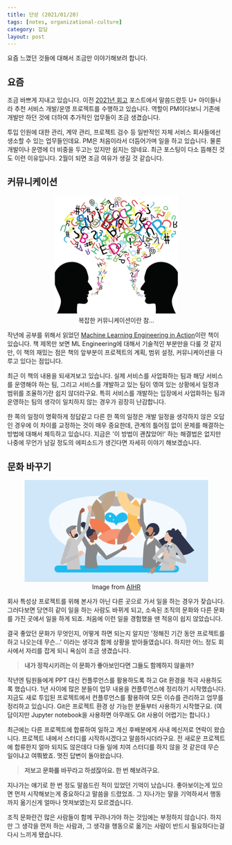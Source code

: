```yaml
---
title: 단상 (2021/01/20)
tags: [notes, organizational-culture]
category: 잡담
layout: post
---
```


요즘 느꼈던 것들에 대해서 조금만 이야기해보려 합니다.

<!--more-->

## 요즘

조금 바쁘게 지내고 있습니다.
이전 [2021년 회고](https://otzslayer.github.io/잡담/2021/12/30/2021-retrospective.html) 포스트에서 말씀드렸듯 U+ 아이들나라 추천 서비스 개발/운영 프로젝트를 수행하고 있습니다.
역할이 PM이다보니 기존에 개발만 하던 것에 더하여 추가적인 업무들이 조금 생겼습니다.

투입 인원에 대한 관리, 계약 관리, 프로젝트 검수 등 일반적인 자체 서비스 회사들에선 생소할 수 있는 업무들인데요.
PM은 처음이라서 더듬어가며 일을 하고 있습니다.
물론 개발이나 운영에 더 비중을 두고는 있지만 쉽지는 않네요.
최근 포스팅이 다소 뜸해진 것도 이런 이유입니다.
2월이 되면 조금 여유가 생길 것 같습니다.


## 커뮤니케이션

<center>
  <figure>
    <img src="/assets/images/2022-01-20-thought-about-culture/comm.jpeg" alt="Communication" style="zoom:50%;" loading="lazy" />
    <figcaption style="text-align: center;">복잡한 커뮤니케이션이란 참...</figcaption>
  </figure>
</center>

작년에 공부를 위해서 읽었던 [Machine Learning Engineering in Action](https://www.manning.com/books/machine-learning-engineering-in-action)이란 책이 있습니다.
책 제목만 보면 ML Engineering에 대해서 기술적인 부분만을 다룰 것 같지만, 이 책의 재밌는 점은 책의 앞부분이 프로젝트의 계획, 범위 설정, 커뮤니케이션을 다루고 있다는 점입니다.

최근 이 책의 내용을 되새겨보고 있습니다.
실제 서비스를 사업화하는 팀과 해당 서비스를 운영해야 하는 팀, 그리고 서비스를 개발하고 있는 팀이 엮여 있는 상황에서 일정과 범위를 조율하기란 쉽지 않더라구요.
특히 서비스를 개발하는 입장에서 사업화하는 팀과 운영하는 팀의 생각이 일치하지 않는 경우가 굉장히 난감합니다.

한 쪽의 일정이 명확하게 정답같고 다른 한 쪽의 일정은 개발 일정을 생각하지 않은 오답인 경우에 이 차이를 교정하는 것이 매우 중요한데,
관계의 틀어짐 없이 문제를 해결하는 방법에 대해서 체득하고 있습니다.
지금은 '이 방법이 괜찮았어!' 하는 해결법은 없지만 나중에 무언가 남길 정도의 에피소드가 생긴다면 자세히 이야기 해보겠습니다.


## 문화 바꾸기

<center>
  <figure>
    <img src="/assets/images/2022-01-20-thought-about-culture/org_culture.png" alt="Organization Culture" style="zoom:50%;" loading="lazy" />
    <figcaption style="text-align: center;">Image from <a href="https://www.aihr.com/blog/types-of-organizational-culture/">AIHR</a></figcaption>
  </figure>
</center>

회사 특성상 프로젝트를 위해 본사가 아닌 다른 곳으로 가서 일을 하는 경우가 잦습니다.
그러다보면 당연히 같이 일을 하는 사람도 바뀌게 되고, 소속된 조직의 문화와 다른 문화를 가진 곳에서 일을 하게 되죠.
처음에 이런 일을 경험했을 땐 적응이 쉽지 않았습니다.

결국 좋았던 문화가 무엇인지, 어떻게 하면 되는지 알지만 '정해진 기간 동안 프로젝트를 하고 나오는데 무슨...' 이라는 생각과 함께 상황을 받아들였습니다.
하지만 어느 정도 회사에서 자리를 잡게 되니 욕심이 조금 생겼습니다.

> **내가 정착시키려는 이 문화가 좋아보인다면 그들도 함께하지 않을까?**

작년엔 팀원들에게 PPT 대신 컨플루언스를 활용하도록 하고 Git 환경을 적극 사용하도록 했습니다.
1년 사이에 많은 분들이 업무 내용을 컨플루언스에 정리하기 시작했습니다.
지금도 새로 투입된 프로젝트에서 컨플루언스를 활용하여 모든 이슈를 관리하고 업무를 정리하고 있습니다.
Git은 프로젝트 환경 상 가능한 분들부터 사용하기 시작했구요.
(여담이지만 Jupyter notebook을 사용하면 아무래도 Git 사용이 어렵기는 합니다.)

최근에는 다른 프로젝트에 합류하여 일하고 계신 후배분에게 사내 메신저로 연락이 왔습니다.
프로젝트 내에서 스터디를 시작하시겠다고 말씀하시더라구요.
전 새로운 프로젝트에 합류한지 얼마 되지도 않은데다 다들 일에 치여 스터디를 하지 않을 것 같은데 무슨 일이냐고 여쭤봤죠.
멋진 답변이 돌아왔습니다.

> **저보고 문화를 바꾸라고 하셨잖아요. 한 번 해보려구요.**

지나가는 얘기로 한 번 정도 말씀드린 적이 있었던 기억이 났습니다.
좋아보이는게 있으면 먼저 시작해보는게 중요하다고 말씀을 드렸었죠.
그 지나가는 말을 기억하셔서 행동까지 옮기신게 얼마나 멋져보였는지 모르겠습니다.

조직 문화란건 많은 사람들이 함께 꾸려나가야 하는 것임에는 부정하지 않습니다.
하지만 그 생각을 먼저 하는 사람과, 그 생각을 행동으로 옮기는 사람이 반드시 필요하다는걸 다시 느끼게 됐습니다.

